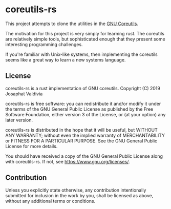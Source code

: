 # coreutils-rs

This project attempts to clone the utilities in the [GNU
Coreutils](https://www.gnu.org/software/coreutils/).

The motivation for this project is very simply for learning rust. The
coreutils are relatively simple tools, but sophisticated enough that
they present some interesting programming challenges.

If you're familiar with Unix-like systems, then implementing the
coreutils seems like a great way to learn a new systems language.

## License

coreutils-rs is a rust implementation of GNU coreutils.
Copyright (C) 2019  Josaphat Valdivia

coreutils-rs is free software: you can redistribute it and/or modify
it under the terms of the GNU General Public License as published by
the Free Software Foundation, either version 3 of the License, or (at
your option) any later version.

coreutils-rs is distributed in the hope that it will be useful, but
WITHOUT ANY WARRANTY; without even the implied warranty of
MERCHANTABILITY or FITNESS FOR A PARTICULAR PURPOSE.  See the GNU
General Public License for more details.

You should have received a copy of the GNU General Public License
along with coreutils-rs.  If not, see <https://www.gnu.org/licenses/>.


## Contribution

Unless you explicitly state otherwise, any contribution intentionally
submitted for inclusion in the work by you, shall be licensed as
above, without any additional terms or conditions.
